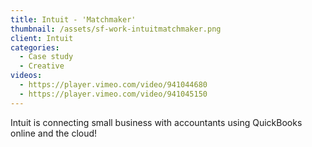 ```yaml
---
title: Intuit - 'Matchmaker'
thumbnail: /assets/sf-work-intuitmatchmaker.png
client: Intuit
categories:
  - Case study
  - Creative
videos:
  - https://player.vimeo.com/video/941044680
  - https://player.vimeo.com/video/941045150
---
```

Intuit is connecting small business with accountants using QuickBooks online and the cloud!
